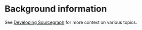 # Background information

See [Developing Sourcegraph](../index.md#background-information) for more context on various topics.
